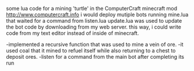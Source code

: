 some lua code for a mining 'turtle' in the ComputerCraft minecraft mod http://www.computercraft.info
i would deploy mutiple bots running mine.lua that waited for a command from listen.lua
update.lua was used to update the bot code by downloading from my web server. this way, i could write code from my text editor instead of inside of minecraft.

-implemented a recursive function that was used to mine a vein of ore. 
-it used coal that it mined to refuel itself while also returning to a chest to deposit ores.
-listen for a command from the main bot after completing its run

